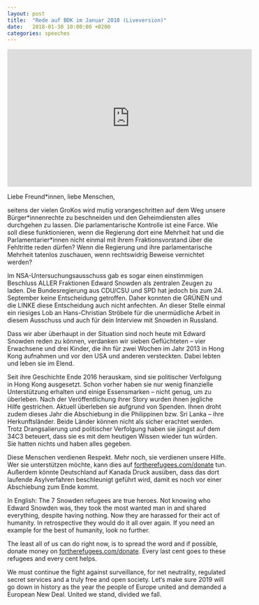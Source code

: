 ```yaml
---
layout: post
title:  "Rede auf BDK im Januar 2018 (Liveversion)"
date:   2018-01-30 10:00:00 +0200
categories: speeches
---
```


<div class="embed-responsive embed-responsive-16by9">
<iframe class="embed-responsive-item" width="560" height="315" 
src="https://www.youtube-nocookie.com/embed/zokQdqvSyog?rel=0" 
frameborder="0" allow="encrypted-media" allowfullscreen></iframe>
</div>

Liebe Freund\*innen, liebe Menschen,

seitens der vielen GroKos wird mutig vorangeschritten auf dem Weg 
unsere Bürger\*innenrechte zu beschneiden und den Geheimdiensten alles durchgehen 
zu lassen. Die parlamentarische Kontrolle ist eine Farce. Wie soll diese 
funktionieren, wenn die Regierung dort eine Mehrheit hat und die 
Parlamentarier\*innen nicht einmal mit ihrem Fraktionsvorstand über die Fehltritte 
reden dürfen? Wenn die Regierung und ihre parlamentarische Mehrheit tatenlos 
zuschauen, wenn rechtswidrig Beweise vernichtet werden?

Im NSA-Untersuchungsausschuss gab es sogar einen einstimmigen Beschluss ALLER 
Fraktionen Edward Snowden als zentralen Zeugen zu laden. Die Bundesregierung aus 
CDU/CSU und SPD hat jedoch bis zum 24. September keine Entscheidung getroffen. 
Daher konnten die GRÜNEN und die LINKE diese Entscheidung auch nicht anfechten. 
An dieser Stelle einmal ein riesiges Lob an Hans-Christian Ströbele für die 
unermüdliche Arbeit in diesem Ausschuss und auch für dein Interview mit Snowden 
in Russland.

Dass wir aber überhaupt in der Situation sind noch heute mit Edward Snowden reden 
zu können, verdanken wir sieben Geflüchteten – vier Erwachsene und drei Kinder, 
die ihn für zwei Wochen im Jahr 2013 in Hong Kong aufnahmen und vor den USA und 
anderen versteckten. Dabei lebten und leben sie im Elend. 

Seit ihre Geschichte Ende 2016 herauskam, sind sie politischer Verfolgung in 
Hong Kong ausgesetzt. Schon vorher haben sie nur wenig finanzielle Unterstützung 
erhalten und einige Essensmarken – nicht genug, um zu überleben. Nach der 
Veröffentlichung ihrer Story wurden ihnen jegliche Hilfe gestrichen. Aktuell 
überleben sie aufgrund von Spenden. Ihnen droht zudem dieses Jahr die Abschiebung 
in die Philippinen bzw. Sri Lanka – ihre Herkunftsländer. Beide Länder können 
nicht als sicher erachtet werden. Trotz Drangsalierung und politischer Verfolgung 
haben sie jüngst auf dem 34C3  beteuert, dass sie es mit dem heutigen Wissen 
wieder tun würden. Sie hatten nichts und haben alles gegeben.

Diese Menschen verdienen Respekt. Mehr noch, sie verdienen unsere Hilfe. Wer sie 
unterstützen möchte, kann dies auf [fortherefugees.com/donate][0] tun.
Außerdem könnte Deutschland auf Kanada Druck ausüben, dass das dort laufende 
Asylverfahren beschleunigt geführt wird, damit es noch vor einer Abschiebung zum 
Ende kommt.

In English:
The 7 Snowden refugees are true heroes. Not knowing who Edward Snowden was, 
they took the most wanted man in and shared everything, despite having nothing. 
Now they are harassed for their act of humanity. In retrospective they would do 
it all over again. If you need an example for the best of humanity, look no further.

The least all of us can do right now, is to spread the word and if possible, 
donate money on [fortherefugees.com/donate][0]. Every last cent goes to these 
refugees and every cent helps. 

We must continue the fight against surveillance, for net neutrality, regulated 
secret services and a truly free and open society. Let‘s make sure 2019 will go 
down in history as the year the people of Europe united and demanded a 
European New Deal. United we stand, divided we fall.

[0]: https://fortherefugees.com/donate
